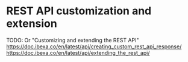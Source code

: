 # REST API customization and extension
TODO: Or "Customizing and extending the REST API"
https://doc.ibexa.co/en/latest/api/creating_custom_rest_api_response/
https://doc.ibexa.co/en/latest/api/extending_the_rest_api/
